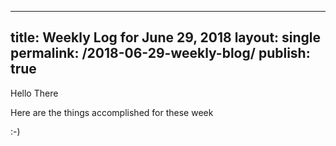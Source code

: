 ---
title: Weekly Log for June 29, 2018
layout: single
permalink: /2018-06-29-weekly-blog/
publish: true
  ---

Hello There

Here are the things accomplished for these week

:-)